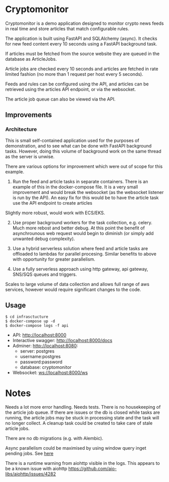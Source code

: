 # Cryptomonitor
Cryptomonitor is a demo application designed to monitor crypto news feeds in real time and store articles that match configurable rules.

The application is built using FastAPI and SQLAlchemy (async). 
It checks for new feed content every 10 seconds using a FastAPI background task.

If articles must be fetched from the source website they are queued in the database as ArticleJobs.

Article jobs are checked every 10 seconds and articles are fetched in rate limited fashion (no more than 1 request per host every 5 seconds).


Feeds and rules can be configured using the API, and articles can be retrieved using the articles API endpoint, or via the websocket.

The article job queue can also be viewed via the API.


## Improvements

### Architecture
This is small self-contained application used for the purposes of demonstration, and to see what can be done with FastAPI background tasks. However, doing this volume of background work on the same thread as the server is unwise. 

There are various options for improvement which were out of scope for this example.

1. Run the feed and article tasks in separate containers. There is an example of this in the docker-compose file. It is a very small improvement and would break the websocket (as the websocket listener is run by the API). An easy fix for this would be to have the article task use the API endpoint to create articles

Slightly more robust, would work with ECS/EKS.

2. Use proper background workers for the task collection, e.g. celery.
Much more rebost and better debug. 
At this point the benefit of asynchrounous web request would begin to diminish (or simply add unwanted debug complexity). 

3. Use a hybrid serverless solution where feed and article tasks are offloaded to lambdas for parallel procesing.
Similar benefits to above with opportunity for greater parallelism. 

4. Use a fully serverless approach using http gateway, api gateway, SNS/SQS queues and triggers. 

Scales to large volume of data collection and allows full range of aws services, however would require significant changes to the code. 

## Usage
```
$ cd infrasctucture
$ docker-compose up -d
$ docker-compose logs -f api
```

* API: [http://localhost:8000](http://localhost:8000)
* Interactive swagger: [http://localhost:8000/docs](http://localhost:8000/docs)
* Adminer: [http://localhost:8080](http://localhost:8080):
    * server: postgres 
    * username:postgres 
    * password:password 
    * database: cryptomonitor
* Websocket: [ws://localhost:8000/ws](ws://localhost:8000/ws)



# Notes

Needs a lot more error handling. 
Needs tests.
There is no housekeeping of the article job queue. If there are issues or the db is
closed while tasks are running, the article jobs may be stuck in processing state and the task will no longer collect. A cleanup task could be created to take care of stale article jobs.

There are no db migrations (e.g. with Alembic).

Async parallelism could be maximised by using window query inget pending jobs. See [here](src/cryptomonitor/database/crud/article.py#103)


There is a runtime warning from aiohttp visible in the logs. This appears to be a known issue with aiohttp https://github.com/aio-libs/aiohttp/issues/4282
